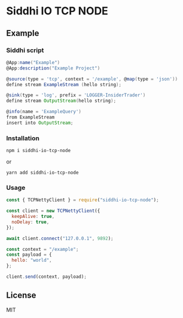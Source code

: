 # Siddhi IO TCP NODE

## Example

### Siddhi script

```groovy
@App:name("Example")
@App:description("Example Project")

@source(type = 'tcp', context = '/example', @map(type = 'json'))
define stream ExampleStream (hello string);

@sink(type = 'log', prefix = 'LOGGER-InsiderTrader')
define stream OutputStream(hello string);

@info(name = 'ExampleQuery')
from ExampleStream
insert into OutputStream;
```

### Installation

```shell
npm i siddhi-io-tcp-node
```

or

```shell
yarn add siddhi-io-tcp-node
```

### Usage

```javascript
const { TCPNettyClient } = require("siddhi-io-tcp-node");

const client = new TCPNettyClient({
  keepAlive: true,
  noDelay: true,
});

await client.connect("127.0.0.1", 9892);

const context = "/example";
const payload = {
  hello: "world",
};

client.send(context, payload);
```

## License

MIT
